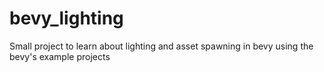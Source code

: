 # bevy_lighting
Small project to learn about lighting and asset spawning in bevy using the bevy's example projects
